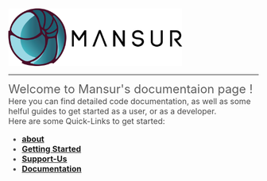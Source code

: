 #
<img src="images/mansur_logo_blackText.png" width="350"/>
<hr>
<font color = #5f5f5f size = 5pt>
Welcome to Mansur's documentaion page !
</font>
<font color = #494949 size = 3pt>
<br>
Here you can find detailed code documentation, as well as some helful guides to get started as a user, or as a developer.
<br>Here are some Quick-Links to get started:
<b><ul>
  <li><a href="About/" title="About Mansur" class="md-nav__link"> about </a> </li>
  <li><a href="installation/" title="Installation" class="md-nav__link"> Getting Started </a></li>
  <li><a href="supportUs/" title="Support-Us" class="md-nav__link"> Support-Us </a> </li>
  <li><a href="arguments/" title="documentation" class="md-nav__link"> Documentation </a> </li>
</ul></b>
</font>
<font size = 20pt color>
<a href="https://github.com/asaf-b" class="fa fa-github" target="_blank"></a>
<a href="https://www.youtube.com/channel/UCMjNlJjSxIam--3u87oh5PQ" class="fa fa-youtube" target="_blank"></a>
<a href="https://twitter.com/mansurRig" class="fa fa-twitter" target="_blank"></a>
<a href="https://www.linkedin.com/in/asaf-ben-zur/" class="fa fa-linkedin" target="_blank"></a>
<a href="https://www.imdb.com/name/nm8262040/?ref_=nv_sr_3" class="fa fa-imdb" target="_blank"></a>
</font>